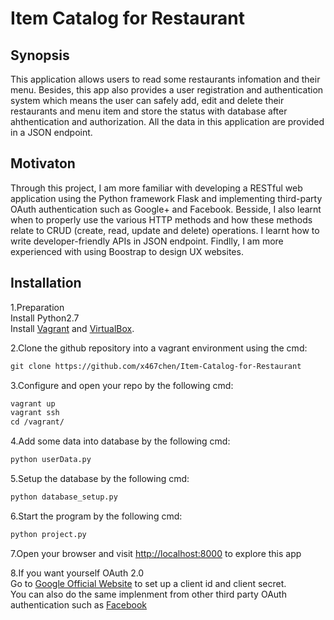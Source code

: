 # Item Catalog for Restaurant

## Synopsis
This application allows users to read some restaurants infomation and their menu. Besides, this app also provides a user registration and authentication system which means the user can safely add, edit and delete their restaurants and menu item and store the status with database after ahthentication and authorization. All the data in this application are provided in a JSON endpoint.


## Motivaton
Through this project, I am more familiar with developing a RESTful web application using the Python framework Flask and implementing third-party OAuth authentication such as Google+ and Facebook. Besside, I also learnt when to properly use the various HTTP methods and how these methods relate to CRUD (create, read, update and delete) operations. I learnt how to write developer-friendly APIs in JSON endpoint. Findlly, I am more experienced with using Boostrap to design UX websites.



## Installation
1.Preparation<br />
Install Python2.7<br />
Install [Vagrant](https://www.vagrantup.com/) and [VirtualBox](https://www.virtualbox.org/wiki/Download_Old_Builds_5_1).<br />



2.Clone the github repository into a vagrant environment using the cmd:
``` xml
git clone https://github.com/x467chen/Item-Catalog-for-Restaurant
```
3.Configure and open your repo by the following cmd:
``` xml
vagrant up
vagrant ssh
cd /vagrant/
```
4.Add some data into database by the following cmd:
``` xml
python userData.py
```

5.Setup the database by the following cmd:
``` xml
python database_setup.py
```

6.Start the program by the following cmd:
``` xml
python project.py
```

7.Open your browser and visit [http://localhost:8000](http://localhost:8000) to explore this app<br />

8.If you want yourself OAuth 2.0<br />
Go to [Google Official Website](http://console.developers.google.com) to set up a client id and client secret.<br />
You can also do the same implenment from other third party OAuth authentication such as [Facebook](https://developers.facebook.com/)

